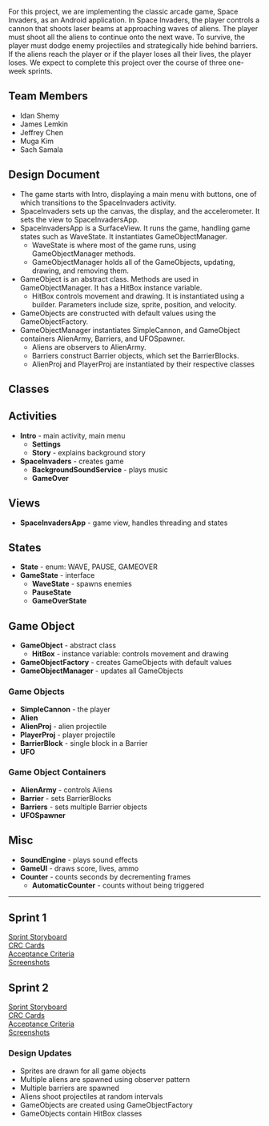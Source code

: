 For this project, we are implementing the classic arcade game, Space Invaders, as an Android application. In Space Invaders, the player controls a cannon that shoots laser beams at approaching waves of aliens. The player must shoot all the aliens to continue onto the next wave. To survive, the player must dodge enemy projectiles and strategically hide behind barriers. If the aliens reach the player or if the player loses all their lives, the player loses.  We expect to complete this project over the course of three one-week sprints.

## Team Members
* Idan Shemy
* James Lemkin
* Jeffrey Chen
* Muga Kim
* Sach Samala

## Design Document
* The game starts with Intro, displaying a main menu with buttons, one of which transitions to the SpaceInvaders activity.
* SpaceInvaders sets up the canvas, the display, and the accelerometer. It sets the view to SpaceInvadersApp.
* SpaceInvadersApp is a SurfaceView. It runs the game, handling game states such as WaveState. It instantiates GameObjectManager.
   * WaveState is where most of the game runs, using GameObjectManager methods.
   * GameObjectManager holds all of the GameObjects, updating, drawing, and removing them.  
* GameObject is an abstract class. Methods are used in GameObjectManager. It has a HitBox instance variable.
   * HitBox controls movement and drawing. It is instantiated using a builder. Parameters include size, sprite, position, and velocity.
* GameObjects are constructed with default values using the GameObjectFactory.
* GameObjectManager instantiates SimpleCannon, and GameObject containers AlienArmy, Barriers, and UFOSpawner.
   * Aliens are observers to AlienArmy.
   * Barriers construct Barrier objects, which set the BarrierBlocks.
   * AlienProj and PlayerProj are instantiated by their respective classes

## **Classes**   
## Activities
* **Intro** - main activity, main menu
    * **Settings** 
    * **Story** - explains background story
* **SpaceInvaders** - creates game
    * **BackgroundSoundService** - plays music
    * **GameOver**

## Views
* **SpaceInvadersApp** - game view, handles threading and states

## States
* **State** - enum: WAVE, PAUSE, GAMEOVER
* **GameState** - interface
    * **WaveState** - spawns enemies
    * **PauseState**
    * **GameOverState**

## Game Object
* **GameObject** - abstract class
    * **HitBox** - instance variable: controls movement and drawing
* **GameObjectFactory** - creates GameObjects with default values
* **GameObjectManager** - updates all GameObjects

### Game Objects
* **SimpleCannon** - the player
* **Alien**
* **AlienProj** - alien projectile
* **PlayerProj** - player projectile
* **BarrierBlock** - single block in a Barrier
* **UFO**

### Game Object Containers
* **AlienArmy** - controls Aliens
* **Barrier** - sets BarrierBlocks
* **Barriers** - sets multiple Barrier objects
* **UFOSpawner**

## Misc
* **SoundEngine** - plays sound effects
* **GameUI** - draws score, lives, ammo
* **Counter** - counts seconds by decrementing frames
    * **AutomaticCounter** - counts without being triggered
---
## Sprint 1
[Sprint Storyboard](https://github.com/ecs160ss12019/Wethebest/blob/master/Sprint1/Sprint_Storyboard.png)  
[CRC Cards](https://github.com/ecs160ss12019/Wethebest/blob/master/Sprint1/CRC_Cards.png)   
[Acceptance Criteria](https://github.com/ecs160ss12019/Wethebest/blob/master/Sprint1/Acceptance_Criteria.md)  
[Screenshots](https://github.com/ecs160ss12019/Wethebest/blob/master/Sprint1/Screenshots.md)  

## Sprint 2
[Sprint Storyboard](https://github.com/ecs160ss12019/Wethebest/blob/master/Sprint2/Sprint_Storyboard.png)  
[CRC Cards](https://github.com/ecs160ss12019/Wethebest/blob/master/Sprint2/CRC_Cards.png)  
[Acceptance Criteria](https://github.com/ecs160ss12019/Wethebest/blob/master/Sprint2/Acceptance_Criteria.md)  
[Screenshots](https://github.com/ecs160ss12019/Wethebest/blob/master/Sprint2/Screenshots.md)  

### Design Updates
* Sprites are drawn for all game objects
* Multiple aliens are spawned using observer pattern
* Multiple barriers are spawned
* Aliens shoot projectiles at random intervals
* GameObjects are created using GameObjectFactory
* GameObjects contain HitBox classes
